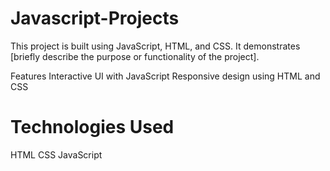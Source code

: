 # Javascript-Projects
This project is built using JavaScript, HTML, and CSS. It demonstrates [briefly describe the purpose or functionality of the project].

Features
Interactive UI with JavaScript
Responsive design using HTML and CSS
# Technologies Used
HTML
CSS
JavaScript
